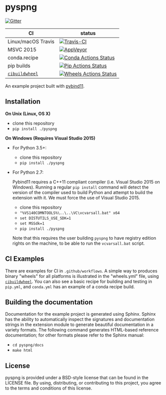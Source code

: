 pyspng
======

[![Gitter][gitter-badge]][gitter-link]

|      CI              | status |
|----------------------|--------|
| Linux/macOS Travis   | [![Travis-CI][travis-badge]][travis-link] |
| MSVC 2015            | [![AppVeyor][appveyor-badge]][appveyor-link] |
| conda.recipe         | [![Conda Actions Status][actions-conda-badge]][actions-conda-link] |
| pip builds           | [![Pip Actions Status][actions-pip-badge]][actions-pip-link] |
| [`cibuildwheel`][]   | [![Wheels Actions Status][actions-wheels-badge]][actions-wheels-link] |

[gitter-badge]:            https://badges.gitter.im/pybind/Lobby.svg
[gitter-link]:             https://gitter.im/pybind/Lobby
[actions-badge]:           https://github.com/nurpax/pyspng/workflows/Tests/badge.svg
[actions-conda-link]:      https://github.com/nurpax/pyspng/actions?query=workflow%3A%22Conda
[actions-conda-badge]:     https://github.com/nurpax/pyspng/workflows/Conda/badge.svg
[actions-pip-link]:        https://github.com/nurpax/pyspng/actions?query=workflow%3A%22Pip
[actions-pip-badge]:       https://github.com/nurpax/pyspng/workflows/Pip/badge.svg
[actions-wheels-link]:     https://github.com/nurpax/pyspng/actions?query=workflow%3AWheels
[actions-wheels-badge]:    https://github.com/nurpax/pyspng/workflows/Wheels/badge.svg
[travis-link]:             https://travis-ci.org/nurpax/pyspng
[travis-badge]:            https://travis-ci.org/nurpax/pyspng.svg?branch=master&status=passed
[appveyor-link]:           https://ci.appveyor.com/project/nurpax/pyspng
<!-- TODO: get a real badge link for appveyor -->
[appveyor-badge]:          https://travis-ci.org/nurpax/pyspng.svg?branch=master&status=passed

An example project built with [pybind11](https://github.com/pybind/pybind11).

Installation
------------

**On Unix (Linux, OS X)**

 - clone this repository
 - `pip install ./pyspng`

**On Windows (Requires Visual Studio 2015)**

 - For Python 3.5+:
     - clone this repository
     - `pip install ./pyspng`
 - For Python 2.7:

   Pybind11 requires a C++11 compliant compiler (i.e. Visual Studio 2015 on
   Windows). Running a regular `pip install` command will detect the version
   of the compiler used to build Python and attempt to build the extension
   with it. We must force the use of Visual Studio 2015.

     - clone this repository
     - `"%VS140COMNTOOLS%\..\..\VC\vcvarsall.bat" x64`
     - `set DISTUTILS_USE_SDK=1`
     - `set MSSdk=1`
     - `pip install ./pyspng`

   Note that this requires the user building `pyspng` to have registry edition
   rights on the machine, to be able to run the `vcvarsall.bat` script.

CI Examples
-----------

There are examples for CI in `.github/workflows`. A simple way to produces
binary "wheels" for all platforms is illustrated in the "wheels.yml" file,
using [`cibuildwheel`][]. You can also see a basic recipe for building and
testing in `pip.yml`, and `conda.yml` has an example of a conda recipe build.


Building the documentation
--------------------------

Documentation for the example project is generated using Sphinx. Sphinx has the
ability to automatically inspect the signatures and documentation strings in
the extension module to generate beautiful documentation in a variety formats.
The following command generates HTML-based reference documentation; for other
formats please refer to the Sphinx manual:

 - `cd pyspng/docs`
 - `make html`

License
-------

pyspng is provided under a BSD-style license that can be found in the LICENSE
file. By using, distributing, or contributing to this project, you agree to the
terms and conditions of this license.

[`cibuildwheel`]:          https://cibuildwheel.readthedocs.io
